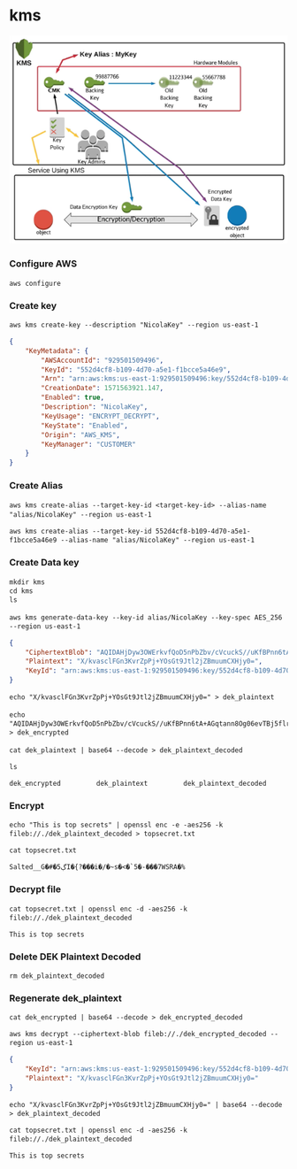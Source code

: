 # kms

![KMS](images/kms.png)

### Configure AWS
```
aws configure
```

### Create key

```
aws kms create-key --description "NicolaKey" --region us-east-1
```

```json
{
    "KeyMetadata": {
        "AWSAccountId": "929501509496",
        "KeyId": "552d4cf8-b109-4d70-a5e1-f1bcce5a46e9",
        "Arn": "arn:aws:kms:us-east-1:929501509496:key/552d4cf8-b109-4d70-a5e1-f1bcce5a46e9",
        "CreationDate": 1571563921.147,
        "Enabled": true,
        "Description": "NicolaKey",
        "KeyUsage": "ENCRYPT_DECRYPT",
        "KeyState": "Enabled",
        "Origin": "AWS_KMS",
        "KeyManager": "CUSTOMER"
    }
}
```

### Create Alias
`aws kms create-alias --target-key-id <target-key-id> --alias-name "alias/NicolaKey" --region us-east-1`


```
aws kms create-alias --target-key-id 552d4cf8-b109-4d70-a5e1-f1bcce5a46e9 --alias-name "alias/NicolaKey" --region us-east-1
```

### Create Data key
```
mkdir kms
cd kms
ls

aws kms generate-data-key --key-id alias/NicolaKey --key-spec AES_256 --region us-east-1
```

```json
{
    "CiphertextBlob": "AQIDAHjDyw3OWErkvfQoD5nPbZbv/cVcuckS//uKfBPnn6tA+AGqtann8Og06evTBj5flrvyAAAAfjB8BgkqhkiG9w0BBwagbzBtAgEAMGgGCSqGSIb3DQEHATAeBglghkgBZQMEAS4wEQQMUk/xKFES8BvbcBLyAgEQgDvF8m8HSlQsktmbGAGLJJ2qxx6wMTzT6mBtHmuVSwVzUiU5Ec/2/cLSlmqfIIjPYsmqwrnIcKa57l7r7w==",
    "Plaintext": "X/kvasclFGn3KvrZpPj+YOsGt9Jtl2jZBmuumCXHjy0=",
    "KeyId": "arn:aws:kms:us-east-1:929501509496:key/552d4cf8-b109-4d70-a5e1-f1bcce5a46e9"
}
```

```
echo "X/kvasclFGn3KvrZpPj+YOsGt9Jtl2jZBmuumCXHjy0=" > dek_plaintext

echo "AQIDAHjDyw3OWErkvfQoD5nPbZbv/cVcuckS//uKfBPnn6tA+AGqtann8Og06evTBj5flrvyAAAAfjB8BgkqhkiG9w0BBwagbzBtAgEAMGgGCSqGSIb3DQEHATAeBglghkgBZQMEAS4wEQQMUk/xKFES8BvbcBLyAgEQgDvF8m8HSlQsktmbGAGLJJ2qxx6wMTzT6mBtHmuVSwVzUiU5Ec/2/cLSlmqfIIjPYsmqwrnIcKa57l7r7w==" > dek_encrypted

cat dek_plaintext | base64 --decode > dek_plaintext_decoded
```

```
ls
```
```
dek_encrypted         dek_plaintext         dek_plaintext_decoded
```

### Encrypt

```
echo "This is top secrets" | openssl enc -e -aes256 -k fileb://./dek_plaintext_decoded > topsecret.txt
```
```
cat topsecret.txt
```
```
Salted__G�#�5ڳI�{?���i�/�~s�<�`5�-���7WSRA�%
```
### Decrypt file

```
cat topsecret.txt | openssl enc -d -aes256 -k fileb://./dek_plaintext_decoded
```
```
This is top secrets
```
### Delete DEK Plaintext Decoded

```
rm dek_plaintext_decoded
```
### Regenerate dek_plaintext
```
cat dek_encrypted | base64 --decode > dek_encrypted_decoded
```

```
aws kms decrypt --ciphertext-blob fileb://./dek_encrypted_decoded --region us-east-1
```
```json
{
    "KeyId": "arn:aws:kms:us-east-1:929501509496:key/552d4cf8-b109-4d70-a5e1-f1bcce5a46e9",
    "Plaintext": "X/kvasclFGn3KvrZpPj+YOsGt9Jtl2jZBmuumCXHjy0="
}
```
```
echo "X/kvasclFGn3KvrZpPj+YOsGt9Jtl2jZBmuumCXHjy0=" | base64 --decode > dek_plaintext_decoded
```
```
cat topsecret.txt | openssl enc -d -aes256 -k fileb://./dek_plaintext_decoded
```
```
This is top secrets
```
